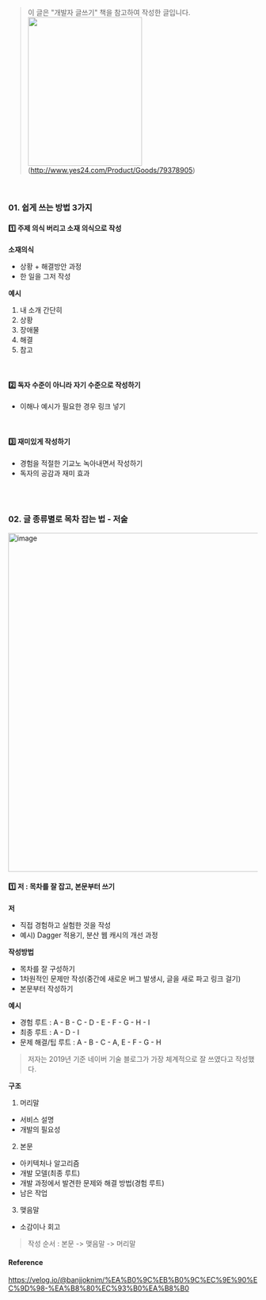 > 이 글은 "개발자 글쓰기" 책을 참고하여 작성한 글입니다.<br>
<img src="https://github.com/jeslsy/DevCourse/assets/54103240/552c9b1e-b640-4b9a-9b1d-6794047d039f" width="230" height="300"/><br>
(http://www.yes24.com/Product/Goods/79378905)
<br>

### 01. 쉽게 쓰는 방법 3가지

#### 1️⃣ 주제 의식 버리고 소재 의식으로 작성
**소재의식**
- 상황 + 해결방안 과정
- 한 일을 그저 작성


**예시**
1. 내 소개 간단히
2. 상황
3. 장애물
4. 해결
5. 참고

<br>

#### 2️⃣ 독자 수준이 아니라 자기 수준으로 작성하기
- 이해나 예시가 필요한 경우 링크 넣기

<br>

#### 3️⃣ 재미있게 작성하기
- 경험을 적절한 기교노 녹아내면서 작성하기
- 독자의 공감과 재미 효과

<br></br>

### 02. 글 종류별로 목차 잡는 법 - 저술

<img width="683" alt="image" src="https://github.com/jeslsy/DevCourse/assets/54103240/21f2b244-c1b4-4b93-9e44-91f921a6e535">

#### 1️⃣ 저 : 목차를 잘 잡고, 본문부터 쓰기
**저**
- 직접 경험하고 실험한 것을 작성
- 예시) Dagger 적용기,  분산 웹 캐시의 개선 과정

**작성방법**
- 목차를 잘 구성하기
- 1차원적인 문제만 작성(중간에 새로운 버그 발생시, 글을 새로 파고 링크 걸기)
- 본문부터 작성하기

**예시**
- 경험 루트 : A - B - C - D - E - F - G - H - I
- 최종 루트 : A - D - I
- 문제 해결/팁 루트 : A - B - C - A, E - F - G - H

> 저자는 2019년 기준 네이버 기술 블로그가 가장 체계적으로 잘 쓰였다고 작성했다.

**구조**
1. 머리말
  - 서비스 설명
  - 개발의 필요성
2. 본문
  - 아키텍처나 알고리즘
  - 개발 모델(최종 루트)
  - 개발 과정에서 발견한 문제와 해결 방법(경험 루트)
  - 남은 작업
3. 맺음말
  - 소감이나 회고

> 작성 순서 : 본문 -> 맺음말 -> 머리말



#### Reference
https://velog.io/@banjjoknim/%EA%B0%9C%EB%B0%9C%EC%9E%90%EC%9D%98-%EA%B8%80%EC%93%B0%EA%B8%B0




